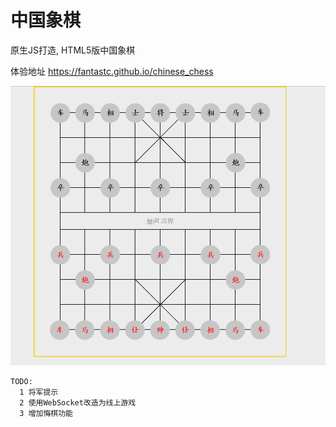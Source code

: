 # 中国象棋 

原生JS打造, HTML5版中国象棋 


体验地址
https://fantastc.github.io/chinese_chess


<img src="./doc/Animation.gif">


```
TODO: 
  1 将军提示 
  2 使用WebSocket改造为线上游戏 
  3 增加悔棋功能 
```
